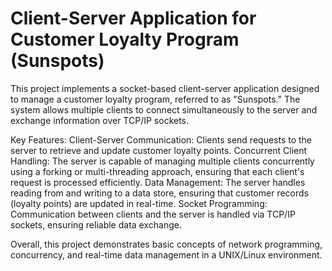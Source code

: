 # Client-Server Application for Customer Loyalty Program (Sunspots)

This project implements a socket-based client-server application designed to manage a customer loyalty program, referred to as "Sunspots." The system allows multiple clients to connect simultaneously to the server and exchange information over TCP/IP sockets.

Key Features:
Client-Server Communication: Clients send requests to the server to retrieve and update customer loyalty points.
Concurrent Client Handling: The server is capable of managing multiple clients concurrently using a forking or multi-threading approach, ensuring that each client's request is processed efficiently.
Data Management: The server handles reading from and writing to a data store, ensuring that customer records (loyalty points) are updated in real-time.
Socket Programming: Communication between clients and the server is handled via TCP/IP sockets, ensuring reliable data exchange.

Overall, this project demonstrates basic concepts of network programming, concurrency, and real-time data management in a UNIX/Linux environment.
